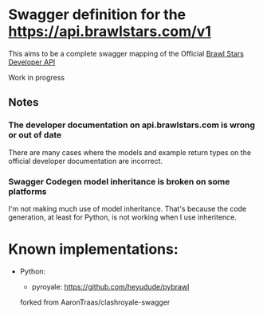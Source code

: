# Swagger definition for the https://api.brawlstars.com/v1

This aims to be a complete swagger mapping of the Official [Brawl Stars Developer API](https://developer.brawlstars.com)

Work in progress

## Notes

### The developer documentation on api.brawlstars.com is wrong or out of date

There are many cases where the models and example return types on the official developer documentation are incorrect.

### Swagger Codegen model inheritance is broken on some platforms

I'm not making much use of model inheritance. That's because the code generation, at least for Python, is not working when I use inheritence.

# Known implementations:

- Python:
	- pyroyale: https://github.com/heyudude/pybrawl
	
	forked from AaronTraas/clashroyale-swagger
